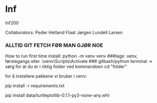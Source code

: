 # Inf
Inf200

Collaborators:
Peder Hetland Flaat
Jørgen Lundell Larsen


### ALLTID GIT FETCH FØR MAN GJØR NOE

How to run first time install: 
python -m venv venv ###lage .venv, førstegangs
eller .\venv\Scripts\Activate ### gitbash/python terminal -> sørg for at du er i riktig folder ved kommandoen cd "folder"

for å installere pakkene vi bruker i venv:

pip install -r requirements.txt

pip install data/turtleplotlib-0.1.1-py3-none-any.whl